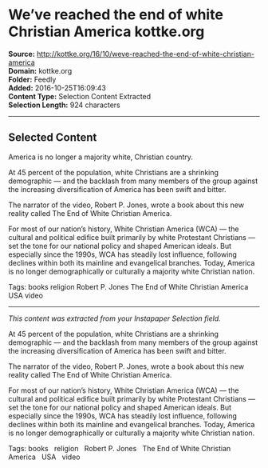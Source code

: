 # We’ve reached the end of white Christian America kottke.org

**Source:** http://kottke.org/16/10/weve-reached-the-end-of-white-christian-america  
**Domain:** kottke.org  
**Folder:** Feedly  
**Added:** 2016-10-25T16:09:43  
**Content Type:** Selection Content Extracted  
**Selection Length:** 924 characters  


---

## Selected Content

America is no longer a majority white, Christian country.

At 45 percent of the population, white Christians are a shrinking demographic — and the backlash from many members of the group against the increasing diversification of America has been swift and bitter.

The narrator of the video, Robert P. Jones, wrote a book about this new reality called The End of White Christian America.

For most of our nation’s history, White Christian America (WCA) — the cultural and political edifice built primarily by white Protestant Christians — set the tone for our national policy and shaped American ideals. But especially since the 1990s, WCA has steadily lost influence, following declines within both its mainline and evangelical branches. Today, America is no longer demographically or culturally a majority white Christian nation.

Tags: books religion Robert P. Jones The End of White Christian America USA video

---

*This content was extracted from your Instapaper Selection field.*

At 45 percent of the population, white Christians are a shrinking demographic — and the backlash from many members of the group against the increasing diversification of America has been swift and bitter.

The narrator of the video, Robert P. Jones, wrote a book about this new reality called The End of White Christian America.

For most of our nation’s history, White Christian America (WCA) — the cultural and political edifice built primarily by white Protestant Christians — set the tone for our national policy and shaped American ideals. But especially since the 1990s, WCA has steadily lost influence, following declines within both its mainline and evangelical branches. Today, America is no longer demographically or culturally a majority white Christian nation.

Tags: books   religion   Robert P. Jones   The End of White Christian America   USA   video
